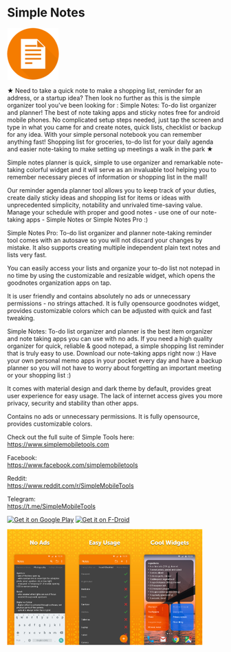 # Simple Notes
<img alt="Logo" src="graphics/icon.png" width="120" />

★ Need to take a quick note to make a shopping list, reminder for an address, or a startup idea? Then look no further as this is the simple organizer tool you've been looking for : Simple Notes: To-do list organizer and planner! The best of note taking apps and sticky notes free for android mobile phones. No complicated setup steps needed, just tap the screen and type in what you came for and create notes, quick lists, checklist or backup for any idea. With your simple personal notebook you can remember anything fast! Shopping list for groceries, to-do list for your daily agenda and easier note-taking to make setting up meetings a walk in the park  ★ 

Simple notes planner is quick, simple to use organizer and remarkable note-taking colorful widget and it will serve as an invaluable tool helping you to remember necessary pieces of information or shopping list in the mall!

Our reminder agenda planner tool allows you to keep track of your duties, create daily sticky ideas and shopping list for items or ideas with unprecedented simplicity, notability and unrivaled time-saving value. Manage your schedule with proper and good notes - use one of our note-taking apps - Simple Notes or Simple Notes Pro :)

Simple Notes Pro: To-do list organizer and planner note-taking reminder tool comes with an autosave so you will not discard your changes by mistake. It also supports creating multiple independent plain text notes and lists very fast.

You can easily access your lists and organize your to-do list not notepad in no time by using the customizable and resizable widget, which opens the goodnotes organization apps on tap.

It is user friendly and contains absolutely no ads or unnecessary permissions - no strings attached. It is fully opensource goodnotes widget, provides customizable colors which can be adjusted with quick and fast tweaking.

Simple Notes: To-do list organizer and planner is the best item organizer and note taking apps you can use with no ads. If you need a high quality organizer for quick, reliable & good notepad, a simple shopping list reminder that is truly easy to use. Download our note-taking  apps right now :) Have your own personal memo apps in your pocket every day and have a backup planner so you will not have to worry about forgetting an important meeting or your shopping list :)

It comes with material design and dark theme by default, provides great user experience for easy usage. The lack of internet access gives you more privacy, security and stability than other apps.

Contains no ads or unnecessary permissions. It is fully opensource, provides customizable colors.

Check out the full suite of Simple Tools here:  
https://www.simplemobiletools.com

Facebook:  
https://www.facebook.com/simplemobiletools

Reddit:  
https://www.reddit.com/r/SimpleMobileTools

Telegram:  
https://t.me/SimpleMobileTools

<a href='https://play.google.com/store/apps/details?id=com.simplemobiletools.notes.pro'><img src='https://simplemobiletools.com/images/button-google-play.svg' alt='Get it on Google Play' height=45/></a>
<a href='https://f-droid.org/packages/com.simplemobiletools.notes.pro'><img src='https://simplemobiletools.com/images/button-fdroid.svg' alt='Get it on F-Droid' height=45 ></a>

<div style="display:flex;">
<img alt="App image" src="fastlane/metadata/android/en-US/images/phoneScreenshots/1_en-US.jpeg" width="30%">
<img alt="App image" src="fastlane/metadata/android/en-US/images/phoneScreenshots/2_en-US.jpeg" width="30%">
<img alt="App image" src="fastlane/metadata/android/en-US/images/phoneScreenshots/3_en-US.jpeg" width="30%">
</div>
